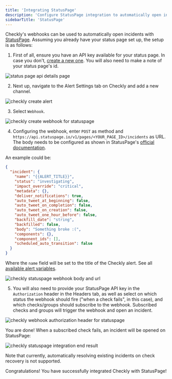 ```yaml
---
title: 'Integrating StatusPage'
description: 'Configure StatusPage integration to automatically open incidents when Checkly monitors fail'
sidebarTitle: 'StatusPage'
---
```


Checkly's webhooks can be used to automatically open incidents with [StatusPage](https://www.atlassian.com/software/statuspage). Assuming you already have your status page set up, the setup is as follows:

1. First of all, ensure you have an API key available for your status page. In case you don't, [create a new one](https://support.atlassian.com/statuspage/docs/create-and-manage-api-keys/). You will also need to make a note of your status page's id.

![status page api details page](/docs/images/integrations/statuspage/statuspage-api-page.png)

2. Next up, navigate to the Alert Settings tab on Checkly and add a new channel.

![checkly create alert](/docs/images/integrations/statuspage/statuspage_add_alert.png)

3. Select `Webhook`.

![checkly create webhook for statuspage](/docs/images/integrations/statuspage/statuspage_alert_channels.png)

4. Configuring the webhook, enter `POST` as method and `https://api.statuspage.io/v1/pages/<YOUR_PAGE_ID>/incidents` as URL. The body needs to be configured as shown in StatusPage's [official documentation](https://developer.statuspage.io/#operation/postPagesPageIdIncidents).

An example could be:

```json
{
  "incident": {
    "name": "{{ALERT_TITLE}}",
    "status": "investigating",
    "impact_override": "critical",
    "metadata": {},
    "deliver_notifications": true,
    "auto_tweet_at_beginning": false,
    "auto_tweet_on_completion": false,
    "auto_tweet_on_creation": false,
    "auto_tweet_one_hour_before": false,
    "backfill_date": "string",
    "backfilled": false,
    "body": "Something broke :(",
    "components": {},
    "component_ids": [],
    "scheduled_auto_transition": false
  }
}
```

Where the `name` field will be set to the title of the Checkly alert. See all [available alert variables](/docs/alerting/webhooks/#using-variables).

![checkly statuspage webhook body and url](/docs/images/integrations/statuspage/statuspage_body_url.png)

5. You will also need to provide your StatusPage API key in the `Authorization` header in the Headers tab, as well as select on which status the webhook should fire ("when a check fails", in this case), and which checks/groups should subscribe to the webhook. Subscribed checks and groups will trigger the webhook and open an incident.

![checkly webhook authorization header for statuspage](/docs/images/integrations/statuspage/statuspage_header_auth.png)

You are done! When a subscribed check fails, an incident will be opened on StatusPage:

![checkly statuspage integration end result](/docs/images/integrations/statuspage/statuspage_end_result.png)

<Callout type="note">
Note that currently, automatically resolving existing incidents on check recovery is not supported.
</Callout>

Congratulations! You have successfully integrated Checkly with StatusPage! 
